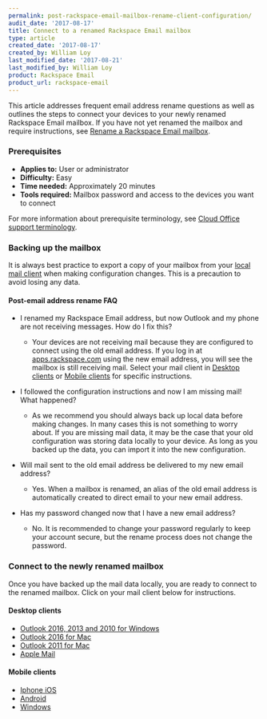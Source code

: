 ```yaml
---
permalink: post-rackspace-email-mailbox-rename-client-configuration/
audit_date: '2017-08-17'
title: Connect to a renamed Rackspace Email mailbox
type: article
created_date: '2017-08-17'
created_by: William Loy
last_modified_date: '2017-08-21'
last_modified_by: William Loy
product: Rackspace Email
product_url: rackspace-email
---
```



This article addresses frequent email address rename questions as well as outlines the steps to connect your devices to your newly renamed Rackspace Email mailbox. If you have not yet renamed the mailbox and require instructions, see [Rename a Rackspace Email mailbox](/how-to/rename-a-rackspace-email-mailbox/).

### Prerequisites

- **Applies to:** User or administrator
- **Difficulty:** Easy
- **Time needed:** Approximately 20 minutes
- **Tools required:**  Mailbox password and access to the devices you want to connect

For more information about prerequisite terminology, see [Cloud Office support terminology](/how-to/cloud-office-support-terminology/).


### Backing up the mailbox

It is always best practice to export a copy of your mailbox from your [local mail client](/how-to/cloud-office-support-terminology/) when making configuration changes. This is a precaution to avoid losing any data.

#### Post-email address rename FAQ

- I renamed my Rackspace Email address, but now Outlook and my phone are not receiving messages. How do I fix this?

    - Your devices are not receiving mail because they are configured to connect using the old email address. If you log in at [apps.rackspace.com](apps.rackspace.com) using the new email address, you will see the mailbox is still receiving mail. Select your mail client in [Desktop clients](#desktop-clients) or [Mobile clients](#mobile-clients) for specific instructions.

- I followed the configuration instructions and now I am missing mail! What happened?

    -  As we recommend you should always back up local data before making changes. In many cases this is not something to worry about. If you are missing mail data, it may be the case that your old configuration was storing data locally to your device. As long as you backed up the data, you can import it into the new configuration.

- Will mail sent to the old email address be delivered to my new email address?

    - Yes. When a mailbox is renamed, an alias of the old email address is automatically created to direct email to your new email address.

- Has my password changed now that I have a new email address?

    - No. It is recommended to change your password regularly to keep your account secure, but the rename process does not change the password.

### Connect to the newly renamed mailbox

Once you have backed up the mail data locally, you are ready to connect to the renamed mailbox. Click on your mail client below for instructions.

#### Desktop clients
- [Outlook 2016, 2013 and 2010 for Windows](/how-to/renamed-email-address-configuration-for-outlook-on-windows/)
- [Outlook 2016 for Mac](/how-to/renamed-email-address-configuration-for-outlook-2016-on-mac/)
- [Outlook 2011 for Mac](/how-to/renamed-email-address-configuration-for-outlook-2011-on-mac/)
- [Apple Mail](/how-to/renamed-email-address-configuration-for-apple-mail/)

#### Mobile clients

- [Iphone iOS](/how-to/renamed-email-address-configuration-for-iphone-iOS/)
- [Android](/how-to/renamed-email-address-configuration-for-android-mobile-phone/)
- [Windows](/how-to/renamed-email-address-configuration-for-windows-mobile-phone/)
